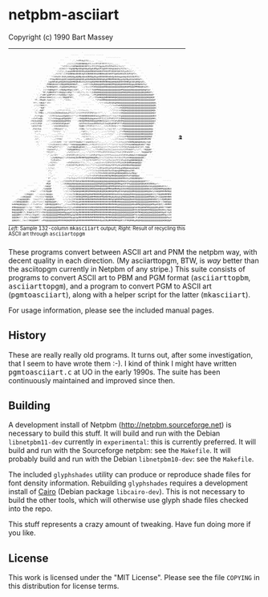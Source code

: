# netpbm-asciiart
Copyright (c) 1990 Bart Massey

<table align="center" style="width: 70%">
<caption style="font-size: 70%; text-align: left; caption-side: bottom">
  <i>Left: </i>Sample 132-column <tt>mkasciiart</tt> output;
  <i>Right: </i>Result of recycling this ASCII art
     through <tt>asciiartopgm</tt></i>
</caption>
<tr>
<td>
<pre style="font-size: 3pt; line-height:130%">
                                                          `                                                                         
                                                 ``````     ````````` ``````                                                        
                                            ```        `   `                  ````````````                                          
                                        ```     ` .'_!+YFhhyIf1\:,,,  `..,.  `              ```                                     
                                      ``   ` ,////(][F$Q88N#W8pVf((&lt;&lt;fFfJFfFFfl?(//;_,,,.     ```                                   
                                        `"&lt;Y{Y+\&lt;tk6MWW#8N6E8DPV}v?FI}FVGppAwIFkPZPwVYcL?&lt;&lt;!/'    ` ``                    `         
                                  ``  .(CIVC&lt;!!YUgN@MNpKDNg08#g68gAU8MgdZPZqQKPVVUKqGAm$%{fCCYc!:,,`   ``                           
                                    `:!&lt;?]/,/Lwpp##N0Q00O0EQp8@##8NNdE6##6UP3KAUPP$DQKZ$bE3VIywZkJ&lt;\",`  ``                         
                                 `._/&lt;lf{!:][FAmNBNmm888DU$pK3dN8N0D80aANNN0mdAO$KKP3qmKUdKGUZk3UPZwFt+,   ``                       
                             ` `'!l%FoUV+JKdVyU##@8gg#@BNpAQmmQN8N@g0&amp;gm0888#886m0mQpDm6mqpmAdpUGU3ZGUPI1('   `                     
                            ` -!FUmp0NKkb@@Q0}&amp;W@W#8@@WW@B0Kg&amp;N8#BW@N&amp;NNN#NgNg&amp;MMBBMN8#8BgqaDp0Ngd$UaA60DwF(,  `                    
                        `  ``_}pgN#8aDgaN@@#&amp;0@@@W#NW@NdKwIIw3$Vdg8W@MBB8NN#BNNNW@@WWW@B@B8EK0NNBgbUAEpNNgGwVL,  `                  
                       `   `,VNN#@#wkmlCQN@@#BN@##N8&amp;F\__._&lt;=CF?13UgN@W@@@NM@@@WWW@MM@@@W@@B88N88B@gpg0QNW#bZVy/   `                
                     `    ,,"6kN@Wg8U1,=Ig@@@86g88mmg1`  `:;/(L=(]FGD8@@@@@@WWW@@@@@@@@@@@W@@@B@BM@@@#MMBW@@8awZC:                  
                    ` `.  (&lt;!+0@BBgEV?:=VB@BgU8Ngk]1IEf,.,~`'!"&lt;!!f$Q8MNB@@@@@@@@@@@@@@@@@#M@@@@@@@W@@@@@@W@@WgK$w! `               
                      ,  ^EF,F@BNDPkF?+VB@@g1&lt;AMgt"!!!1F|/!\;!(:~\[UQN@NB@@@@@@@@@@@@@@@@@@BWW@@WW@@@@@@@@@@W@@WNQEY;`              
                  ` `: /"a8K!g@8P%F1!/+%a8@Ww/($gZ/.   ,/!/r&lt;!&lt;=_';(PEgNBWWWWW@@@@@@@@@@@@@@@@@@@@@@@@@@@@@@@@W@@@W@N* `            
                 `  ,',$Pm&amp;m!bWmI}+/;::c\!3N@@QPkF(_ `  ````   ,/",:!FGm#W@@@WBWWWWWW@W@@@@@@@@@@@@@@@@@@@@@@@@@W@@W@0` `           
                ` `fF,;08g@U,Cgac+/,  ` '`,"!c1&lt;;.  ` ``         `.:_"\FkamNNW@@@@@@@@@@@W@@@@@@@@@@@@@WW@@@@@@@@@@@@@F `           
                 `Ff!,!GNm&amp;?'1Yr-  `    ` .              ````` ``    ``,"/!!+CIwZUGd0g#BW@@@@@@@@@@@@@@WW@@@@@@@@@@@W@N, `          
                  ;!!//f88Y/!.      ``` `     `   ```        `` ````      ''-,:,:"/!&lt;=J%ab#@@@@@@@@@@@@@@@@@@@@@@@@@@@B, `          
                `  ,`_'"0@F'  ```       `   -,,,....  ``   `` ``            ``` .',_;!!!&lt;JE@W@WW@@@@@@@@@@@@@@@@@@@@@@W: `          
                 `',/,,A@B"       `.,:/!*!/!!!!/;__:,':"/!*r&lt;!/;_'. `` `        ,':"/!(((&lt;IN@@W@@@@@@@@@@@@@@@@@@@@@W@k `           
                ` `?= FMN$::_/?[1}kZZUD0mAG$akyFf=r/"//+vYfFIFIFVPVFJv+!!^"_',`  ._!&lt;+&lt;++=kB@@@@@@@@@@@@@@@@@@@@@@@@W@3`            
               `  ,f&lt;!Fg@v `  '/[fFCIwkwww$QgNmVv(!""//?FD8#BBN88#80E3w%yyIFFC]c&lt;*!!+cc?+Fg@@@@@@@@@@@@@@@@@@@@@@@@W@N3! `          
              ` :&lt;JvF}a@@;   `!|!&lt;1%GmggpgNQg#@N%!' ` :~VW@@@B88g6ggmaw%IFf}}]j1fFkP{tYf[hQWW@@@@@@@@@@@@@@@@@@@@@@@WWV, `          
               :YkbGwm#@#:  `/?!?Vm#@W@W@W@@WM8N{`````:CN0#@MMBB#88B@@@M#NDUaawI}]fVVaPpN88M@@@@@@@@@@@@@@@@@@@@@@@@@@3 `           
             ` ;&lt;+CC1JP@V   ,_,`,&lt;1V$dUU$ADg6w#?       ;&amp;AZ3kk3ZwwwwUKEbE3yICIaqAAqE08PVFffwB@@@@@@@@@@@@@@@@@@@@@W@NY: `           
                \$Z3JfI8/ `      :!vk$ZUKbQZCA}-`      !K@Wh+[fFIFC1+!!/;~__!/rLYCVkV$//!!(tN@@@@@@@@@@@@@@@@@@@@@W@U  `            
              `  /FA1?bd. ```` ` :/fPOZwV1"'/, `     ` :YZNI;^//!(=]tL++&lt;(/;";;!&lt;c]!V?.~;/&lt;YQ@W@@@@@@@@@@@@@@@@@@@W@w `             
                  'v?!!!         '^\*(*/' ';` `         ,!?wf/:,'':,__:'..,::::^/!!c]``,_/*+FN@W@@@@@@@@@@@@@@@@@@@@F `             
                ` `".;!.,,,.. `` .,.,_!!~_,  ` ```````` `:c1Y1&lt;(/:'..`.`` .,,::~!/(/``.::/!&lt;lUW@@@@@@@@@@@@WW@@@@@W@( `             
                  `/;:, ` `,':':':,~/!!!!&lt;-  `         ` .!v]l&lt;!!;;;_,,':,::_:_::'`  ,_;/!r&lt;=vPN@@@@@@@@@@@@@@@@@W@d  `             
                   /&lt;^,         `.,;!?fV$!    ```   `:^!_, `,&lt;VI&lt;!/:',.` ```     `.:,~/!(&lt;==L?lC0@@@@@@@@@W#8WMKGMN' `              
                   -!\' ` ```  ,:/(+lIkPI``!1!'&lt;IIffFZmmDw?!!vUwVIIv&lt;r/";:_,.',.`.',:"!\(+?cvj1YVDNMB@WWW@BKaNy&lt;%@I                 
                    .", `    '!/+c1Co%It[|&lt;FV}/'*%Kb8@@@@@BN6Z=;/+fI}J?(\!//!!";""^//!(!!&lt;&lt;[f}fFVkd8WBW@@#bK8I^?N@! `               
                     `      `!fCF%wPI?*\!~'` `/==F6N@#8gQEAV[!,,,_/&lt;v}{Jt]=((!!!*\(&lt;++?(*(+YfII}Fw$mQwIkkf}V?:!Q@&amp;  `               
                          `  t$w%kZf\/,,``   "IQM@@WN0$w}l+//"!;:,_:;!?v1FF}[=c[lL[]vc&lt;+&lt;&lt;lLY}fFVkUF?\/!/*!,'?0@@@N* `              
                          ` 'fZj]Y!_,       `,/vJ][]=!/!__:,,':"//!*/!?fflLCFCfJt11vv|??cvl]FIFo%V3F!;:::'_?A@@@mPQF' `             
                          ```:^_&lt;&lt;!lF!`` ,,':+FIFIFF}}F{jc?&lt;(!!!(=FZPyFfIy++[[Yfffv&lt;&lt;&lt;&lt;L=YJfJFIFwZN8aI1YVD#@@@@F  ` `               
                          `  ` .\jVpB@8mgw(!\JV3wUmmpQm0N8N8M@@@N8W@@M6y]+!//r]J}fLLl?Lt11v[fFykZdW@@@@@@@@@#]:  ` `                
                          `     *L1FyVI&lt;~ `    ` ,:::::,:_!!!(+[f1?1IFfl(!"//!&lt;jf=L]cLfY[]1Fyyk$Gg@WWWWW@@@0,  `` `                 
                             `,~Y}Yt&lt;:`      ~+FVZ%IIFJ=!!"/;_"::_:_;&lt;cLLl&lt;+&lt;?}VF1YJ1f1fFVyVwZKQN#B@WW@W@@@! ``                     
                           ` `/(vZI!`  `` ` ,?}IIIIFfFyVFJfL?!//;"^/!*=}}1tCF%VwhyFIFFIyVkaAEQ8N8m0N@@@@@@A`                        
                            -_!/!=/. ``     ```':::;"";~":___;^/!""/!!*=JFFykZVIyVFyhPZkZpg08M@#daGm8AmQG[  `                       
                            ` /!;'``              `  ```  ` `,::"!"/(?v{CIVkw$GVVw3Z$dpmgN#MW@@6awZUD\     `                        
                              .";   ``      ` `` --..   `   `` :;!!!(?vfFIkZUKK$AOD00g8NBWW@WBN$w%wPB@g!   ```                      
                            ` '',;'`          ':~;"_~:'_::'_:"(c?r+1FoP3$Emmm06D0gNBW@W@@@W@@8APwVVQ@W@@p(     ``````               
                            ``I* ,~;: `    .,*?[=?L=L=??+?[1fIFVV%Zb68M#NNBBBB@M@@W@@@@@@W@N8QakyyUW@@WW@@#w!.`       ``````        
                          ```|@V   `,,.`,:/?JVUZPU3PZKdKaDN##88N88#B@@@@@W@@@W@@@@WW@@@@B#8NmUwV%w8@@@@@@W@@@6F?\"_,         ```````
                  ```    `  &lt;M@0`     ` -,!JVQB@@@B@W@@@W@@@@@@@@@@@@@@WW@B@@@@WWWBB@@BBNNgpK3PZP&amp;@@@@@@@@W@W@#QEQ06NAyv!:-         
             `````    ``  `/mW@@" ` `   `.,:!(y8B@@@@@@@@@WW@W@W@W@@@M#BW@BBBB@@@MBMB@#N#8gQAZwGg@@@@@@@@@@@@W@BpUakg@@@@W#&amp;dVJ&lt;/,. 
          ``      ,,.`   ,*wb@W@F `     ` :~"~/vVgB@@WWWWWWW@W@@@BB#@W@WWW@@@@WMMBB@WBN#Ngmd$Ud8W@@@@@@@@@@@@@W@W&amp;ak3wN@@N#BM@@@@B&amp;Q
      ```    ._+I$w!`  :!?JCP@@@N` `      ':!/(!&lt;CPp#@W@@WWB@BB@BBWWW@@B@B@@B@W@BWW@#8NgQEGbDgB@@@@@BW@@@@@@@@WW@@8wCyVaW@@BN8#N#B@@
   ``     ~[Z8@@8+  .':&lt;|c+L$W@@@&lt;      `  :"!(+&lt;LfIUNB@W@@W@M@@BWWMNBBBBM@@BB@BB#N88&amp;mEGUAp8@@W@@M#8#@@@@@@@@@WW@@#UJ}}f0@@BN#NMBM#
``     ;v$8@@@@I   !!!/r&lt;r/?0@W@@8_  ``  `,':;!(+=[FZQ8N#@@MBM@@@BBMMBBB##MB@N##8Ng8g0mmg6g8NW@@@@NNN&amp;@@@@@@@@@@WNM@B6y1FLk@@@N#8BNN
   ,/[ag@@@@@B&lt;  '/&lt;c//*!!_L#@@@W@8/`     :;!;/(=]}IPAQ8N8N#8#NB#8NBM##N#N8NN#88NN8g0gNN8N#MW@@@@@Nm888@@@@@@@@@@BN#8#N$f]rL0@WM@B#8
:/[UQ#W@@WW@N(: _=]L!*+/r/:1W@N#@@@#F;`    :";\ct}FP$Aqq088N8NNNNN#BN##8N88N8#888#8NNNN#BW@@@@@@@@@NmN6@@@@@@@@@@WB#N8N8&amp;Ut!/I#@B@@@
km0#W@@W@@@g!/.:!!!=1Cl+=^ t@N8B@@@@8EI&lt;/"_,/!&lt;=v1FUGOQmgNN8N8888####NNBBNNNMN#NMBNM##B@@W@@@@@@@@@#0&amp;&amp;NMW@@@W@@@@@WM8gmDQQZ[/v0BM#8
8MBW@@@@@@Z!l:!y+''?GPV{\, Z&amp;mB@W@@@@MNQAwfvLLY][tyZA6NN#N##N#888#NB#NN#N##NNNBN#N##B#MBW@@@@@@@@@@@gK&amp;A8#@@WWWM#B@@@@@N8g8N8V*Y0W#M
NB@@WW@@My"+:!oVI&lt;/c[Y]!!!fBCg@@@@@@@@@N8N0qGaPVIVVkAQ&amp;N88#88888#NN@@MB###BN#NN8#BB#BB@W@@@@@@@@@@@@8KE$db8W@W@B#8NW@@@@@88&amp;88k=Jbp@
BW@@@@WNF/?;?KUqK}LFff}!+F8AZ@@@@@@@@@WW@##NggggmE$AQ6g8N8NNN8NN88#BBMM#N888N8#N#BW@W@@@@@@W@W@@@@@@#QK8PNNW@@W@@@WW@@@W@W#88g&amp;F+%yN
@@@@@NKf/(!fPFvc=tUg$Fc:~[8y0@@@@@@@@@MMBWW@M#N8&amp;g6g88N8N888NNNNNN#MBNN#N8NN8N8#N#@W@@W@@@@@@@@W@@@@#PIaJw@W@@@@@@@@@@@@@@@@BN8g}LVD
@@@@Wat!!_Ch\/&lt;IU&amp;@@BU?',&lt;$V#@@@@@@@@@NNN@@@W@#8Nggg&amp;&amp;gNN8#NNNNN#B#MBNNNN8N8g8NN#WB@@W@@@@@NKQ@@@@@@Bk]Fg8@W@@@@@@@@@@@@@@@@@@@@#wyd
@@W@$I/,,lav(lU#@@@W#E!`:wPA@@@@@@@@@@#0088#W@W@N8N88gN88N8###N#BMN#8N&amp;0mQppQQ0gNN8N#N#W@@0C1JFKB@BWBgpN@@W@@@@@@@@@@@@@@@@@@W@W@@gN
</pre>
</td>
<td>
<img src="bart-recycle.png"/>
</td>
</tr>
</table>

These programs convert between ASCII art and PNM the netpbm
way, with decent quality in each direction.  (My
asciiarttopgm, BTW, is *way* better than the asciitopgm
currently in Netpbm of any stripe.) This suite consists of
programs to convert ASCII art to PBM and PGM format
(<tt>asciiarttopbm</tt>, <tt>asciiarttopgm</tt>), and a
program to convert PGM to ASCII art
(<tt>pgmtoasciiart</tt>), along with a helper script for the
latter (<tt>mkasciiart</tt>).

For usage information, please see the included manual pages.

## History

These are really really old programs.  It turns out, after
some investigation, that I seem to have wrote them :-). I
kind of think I might have written <tt>pgmtoasciiart.c</tt>
at UO in the early 1990s. The suite has been continuously
maintained and improved since then.

## Building

A development install of Netpbm
(http://netpbm.sourceforge.net) is necessary to build this
stuff. It will build and run with the Debian
`libnetpbm11-dev` currently in `experimental`: this is
currently preferred.  It will build and run with the
Sourceforge netpbm: see the `Makefile`.  It will probably
build and run with the Debian `libnetpbm10-dev`: see the
`Makefile`.

The included `glyphshades` utility can produce or reproduce
shade files for font density information. Rebuilding
`glyphshades` requires a development install of
[Cairo](http://cairographics.org) (Debian package
`libcairo-dev`). This is not necessary to build the other
tools, which will otherwise use glyph shade files checked
into the repo.

This stuff represents a crazy amount of tweaking. Have fun
doing more if you like.

## License

This work is licensed under the "MIT License". Please see
the file `COPYING` in this distribution for license terms.
